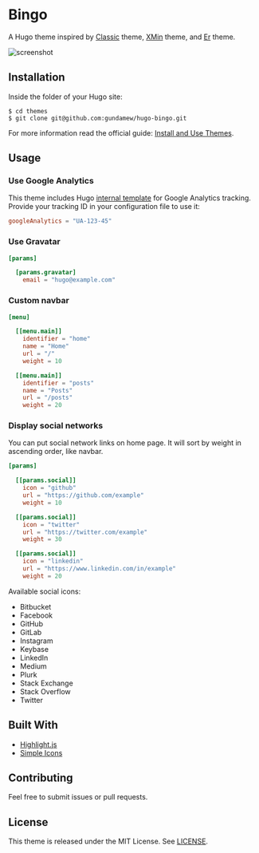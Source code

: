 # Bingo

A Hugo theme inspired by [Classic](https://themes.gohugo.io/hugo-classic/) theme, [XMin](https://themes.gohugo.io/hugo-xmin/) theme, and [Er](https://themes.gohugo.io/er/) theme.

![screenshot](https://github.com/gundamew/hugo-bingo/blob/master/images/screenshot.png)

## Installation

Inside the folder of your Hugo site:

```
$ cd themes
$ git clone git@github.com:gundamew/hugo-bingo.git
```

For more information read the official guide: [Install and Use Themes](https://gohugo.io/themes/installing-and-using-themes/).

## Usage

### Use Google Analytics

This theme includes Hugo [internal template](https://gohugo.io/templates/internal/) for Google Analytics tracking. Provide your tracking ID in your configuration file to use it:

```toml
googleAnalytics = "UA-123-45"
```

### Use Gravatar

```toml
[params]

  [params.gravatar]
    email = "hugo@example.com"
```

### Custom navbar

```toml
[menu]

  [[menu.main]]
    identifier = "home"
    name = "Home"
    url = "/"
    weight = 10

  [[menu.main]]
    identifier = "posts"
    name = "Posts"
    url = "/posts"
    weight = 20
```

### Display social networks

You can put social network links on home page. It will sort by weight in ascending order, like navbar.

```toml
[params]

  [[params.social]]
    icon = "github"
    url = "https://github.com/example"
    weight = 10

  [[params.social]]
    icon = "twitter"
    url = "https://twitter.com/example"
    weight = 30

  [[params.social]]
    icon = "linkedin"
    url = "https://www.linkedin.com/in/example"
    weight = 20
```

Available social icons:

* Bitbucket
* Facebook
* GitHub
* GitLab
* Instagram
* Keybase
* LinkedIn
* Medium
* Plurk
* Stack Exchange
* Stack Overflow
* Twitter

## Built With

* [Highlight.js](https://highlightjs.org/)
* [Simple Icons](https://simpleicons.org/)

## Contributing

Feel free to submit issues or pull requests.

## License

This theme is released under the MIT License. See [LICENSE](https://github.com/gundamew/hugo-bingo/blob/master/LICENSE).
